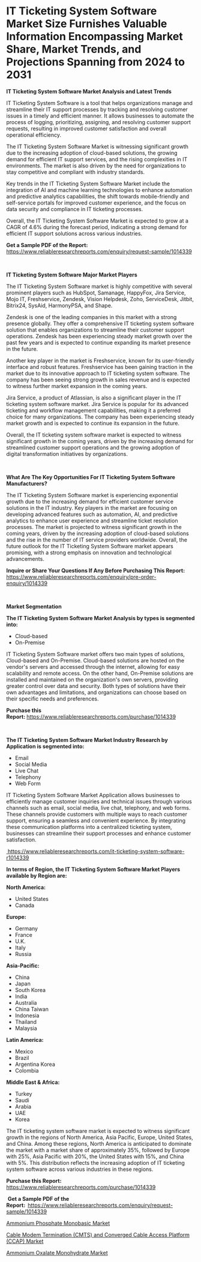<p><h1>IT Ticketing System Software Market Size Furnishes Valuable Information Encompassing Market Share, Market Trends, and Projections Spanning from 2024 to 2031</h1></p><p><strong>IT Ticketing System Software Market Analysis and Latest Trends</strong></p>
<p><p>IT Ticketing System Software is a tool that helps organizations manage and streamline their IT support processes by tracking and resolving customer issues in a timely and efficient manner. It allows businesses to automate the process of logging, prioritizing, assigning, and resolving customer support requests, resulting in improved customer satisfaction and overall operational efficiency.</p><p>The IT Ticketing System Software Market is witnessing significant growth due to the increasing adoption of cloud-based solutions, the growing demand for efficient IT support services, and the rising complexities in IT environments. The market is also driven by the need for organizations to stay competitive and compliant with industry standards.</p><p>Key trends in the IT Ticketing System Software Market include the integration of AI and machine learning technologies to enhance automation and predictive analytics capabilities, the shift towards mobile-friendly and self-service portals for improved customer experience, and the focus on data security and compliance in IT ticketing processes.</p><p>Overall, the IT Ticketing System Software Market is expected to grow at a CAGR of 4.6% during the forecast period, indicating a strong demand for efficient IT support solutions across various industries.</p></p>
<p><strong>Get a Sample PDF of the Report:&nbsp;</strong> <a href="https://www.reliableresearchreports.com/enquiry/request-sample/1014339">https://www.reliableresearchreports.com/enquiry/request-sample/1014339</a></p>
<p>&nbsp;</p>
<p><strong>IT Ticketing System Software Major Market Players</strong></p>
<p><p>The IT Ticketing System Software market is highly competitive with several prominent players such as HubSpot, Samanage, HappyFox, Jira Service, Mojo IT, Freshservice, Zendesk, Vision Helpdesk, Zoho, ServiceDesk, Jitbit, Bitrix24, SysAid, HarmonyPSA, and Shape.</p><p>Zendesk is one of the leading companies in this market with a strong presence globally. They offer a comprehensive IT ticketing system software solution that enables organizations to streamline their customer support operations. Zendesk has been experiencing steady market growth over the past few years and is expected to continue expanding its market presence in the future.</p><p>Another key player in the market is Freshservice, known for its user-friendly interface and robust features. Freshservice has been gaining traction in the market due to its innovative approach to IT ticketing system software. The company has been seeing strong growth in sales revenue and is expected to witness further market expansion in the coming years.</p><p>Jira Service, a product of Atlassian, is also a significant player in the IT ticketing system software market. Jira Service is popular for its advanced ticketing and workflow management capabilities, making it a preferred choice for many organizations. The company has been experiencing steady market growth and is expected to continue its expansion in the future.</p><p>Overall, the IT ticketing system software market is expected to witness significant growth in the coming years, driven by the increasing demand for streamlined customer support operations and the growing adoption of digital transformation initiatives by organizations.</p></p>
<p>&nbsp;</p>
<p><strong>What Are The Key Opportunities For IT Ticketing System Software Manufacturers?</strong></p>
<p><p>The IT Ticketing System Software market is experiencing exponential growth due to the increasing demand for efficient customer service solutions in the IT industry. Key players in the market are focusing on developing advanced features such as automation, AI, and predictive analytics to enhance user experience and streamline ticket resolution processes. The market is projected to witness significant growth in the coming years, driven by the increasing adoption of cloud-based solutions and the rise in the number of IT service providers worldwide. Overall, the future outlook for the IT Ticketing System Software market appears promising, with a strong emphasis on innovation and technological advancements.</p></p>
<p><strong>Inquire or Share Your Questions If Any Before Purchasing This Report:</strong> <a href="https://www.reliableresearchreports.com/enquiry/pre-order-enquiry/1014339">https://www.reliableresearchreports.com/enquiry/pre-order-enquiry/1014339</a></p>
<p>&nbsp;</p>
<p><strong>Market Segmentation</strong></p>
<p><strong>The IT Ticketing System Software Market Analysis by types is segmented into:</strong></p>
<p><ul><li>Cloud-based</li><li>On-Premise</li></ul></p>
<p><p>IT Ticketing System Software market offers two main types of solutions, Cloud-based and On-Premise. Cloud-based solutions are hosted on the vendor's servers and accessed through the internet, allowing for easy scalability and remote access. On the other hand, On-Premise solutions are installed and maintained on the organization's own servers, providing greater control over data and security. Both types of solutions have their own advantages and limitations, and organizations can choose based on their specific needs and preferences.</p></p>
<p><strong>Purchase this Report:&nbsp;</strong><a href="https://www.reliableresearchreports.com/purchase/1014339">https://www.reliableresearchreports.com/purchase/1014339</a></p>
<p>&nbsp;</p>
<p><strong>The IT Ticketing System Software Market Industry Research by Application is segmented into:</strong></p>
<p><ul><li>Email</li><li>Social Media</li><li>Live Chat</li><li>Telephony</li><li>Web Form</li></ul></p>
<p><p>IT Ticketing System Software Market Application allows businesses to efficiently manage customer inquiries and technical issues through various channels such as email, social media, live chat, telephony, and web forms. These channels provide customers with multiple ways to reach customer support, ensuring a seamless and convenient experience. By integrating these communication platforms into a centralized ticketing system, businesses can streamline their support processes and enhance customer satisfaction.</p></p>
<p><a href="https://www.reliableresearchreports.com/it-ticketing-system-software-r1014339">&nbsp;https://www.reliableresearchreports.com/it-ticketing-system-software-r1014339</a></p>
<p><strong>In terms of Region, the IT Ticketing System Software Market Players available by Region are:</strong></p>
<p>
    <p> <strong> North America: </strong>
        <ul>
            <li>United States</li>
            <li>Canada</li>
        </ul>
        </p> 
    <p> <strong> Europe: </strong>
        <ul>
            <li>Germany</li>
            <li>France</li>
            <li>U.K.</li>
            <li>Italy</li>
            <li>Russia</li>
        </ul>
        </p> 
    <p> <strong> Asia-Pacific: </strong>
        <ul>
            <li>China</li>
            <li>Japan</li>
            <li>South Korea</li>
            <li>India</li>
            <li>Australia</li>
            <li>China Taiwan</li>
            <li>Indonesia</li>
            <li>Thailand</li>
            <li>Malaysia</li>
        </ul>
        </p> 
    <p> <strong> Latin America: </strong>
        <ul>
            <li>Mexico</li>
            <li>Brazil</li>
            <li>Argentina Korea</li>
            <li>Colombia</li>
        </ul>
        </p> 
    <p> <strong> Middle East & Africa: </strong>
        <ul>
            <li>Turkey</li>
            <li>Saudi</li>
            <li>Arabia</li>
            <li>UAE</li>
            <li>Korea</li>
        </ul>
    </p>
    </p>
<p><p>The IT ticketing system software market is expected to witness significant growth in the regions of North America, Asia Pacific, Europe, United States, and China. Among these regions, North America is anticipated to dominate the market with a market share of approximately 35%, followed by Europe with 25%, Asia Pacific with 20%, the United States with 15%, and China with 5%. This distribution reflects the increasing adoption of IT ticketing system software across various industries in these regions.</p></p>
<p><strong>Purchase this Report: </strong><a href="https://www.reliableresearchreports.com/purchase/1014339">https://www.reliableresearchreports.com/purchase/1014339</a></p>
<p>&nbsp;<strong>Get a Sample PDF of the Report:&nbsp;&nbsp;</strong><a href="https://www.reliableresearchreports.com/enquiry/request-sample/1014339">https://www.reliableresearchreports.com/enquiry/request-sample/1014339</a></p>
<p><strong></strong></p>
<p><p><a href="https://github.com/jodemen/Market-Research-Report-List-4/blob/main/ammonium-phosphate-monobasic-market.md">Ammonium Phosphate Monobasic Market</a></p><p><a href="https://medium.com/@gyuj5h/global-cable-modem-termination-cmts-and-converged-cable-access-platform-ccap-market-share-and-466651f47a44">Cable Modem Termination (CMTS) and Converged Cable Access Platform (CCAP) Market</a></p><p><a href="https://github.com/marloy8/Market-Research-Report-List-5/blob/main/ammonium-oxalate-monohydrate-market.md">Ammonium Oxalate Monohydrate Market</a></p></p>